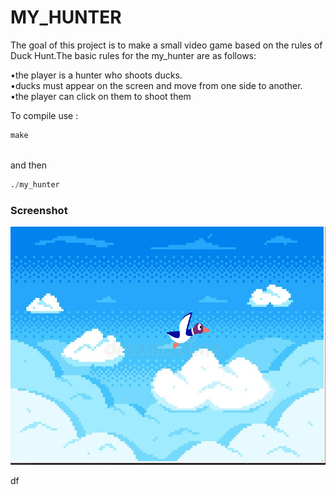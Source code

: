 <!-- <link href="../style.css" rel="stylesheet"> -->

# MY_HUNTER

The goal of this project is to make a small video game based on the rules of Duck Hunt.The basic rules for the my_hunter are as follows:

  •the player is a hunter who shoots ducks. <br>
  •ducks must appear on the screen and move from one side to another. <br>
  •the player can click on them to shoot them <br>

To compile use : <br>

```python
make
```
<br>and then<br>

```python
./my_hunter
```
### Screenshot

<!-- ![Optional Text](re/my_hunter.png) -->

<img
src="re/my_hunter.png"
raw=true
alt="screenshoot"
width="700"/>

df

